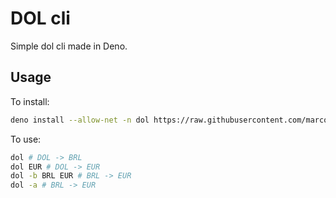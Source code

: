 # DOL cli

Simple dol cli made in Deno.

## Usage

To install:

```bash
deno install --allow-net -n dol https://raw.githubusercontent.com/marco-souza/dol/master/main.ts
```

To use:

```bash
dol # DOL -> BRL
dol EUR # DOL -> EUR
dol -b BRL EUR # BRL -> EUR
dol -a # BRL -> EUR
```
